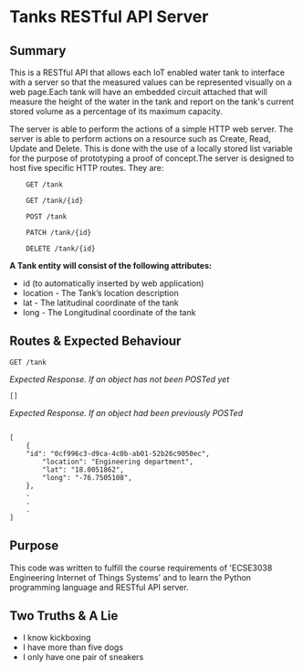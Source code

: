 # Tanks RESTful API Server

## Summary

This is a RESTful API that allows each IoT enabled water tank to interface with a server so that the measured values
can be represented visually on a web page.Each tank will have an embedded circuit attached that will measure the 
height of the water in the tank and report on the tank's current stored volume as a percentage of its maximum 
capacity.

The server is able to perform the actions of a simple HTTP web server. The server is able to perform actions on a 
resource such as Create, Read, Update and Delete. This is done with the use of a locally stored list variable for 
the purpose of prototyping a proof of concept.The server is designed to host five specific HTTP routes. They are:

```RESTful API
    GET /tank

    GET /tank/{id}

    POST /tank

    PATCH /tank/{id}

    DELETE /tank/{id}
```
**A Tank entity will consist of the following attributes:**

- id (to automatically inserted by web application)
- location - The Tank’s location description
- lat - The latitudinal coordinate of the tank
- long - The Longitudinal coordinate of the tank

## Routes & Expected Behaviour

`GET /tank`


*Expected Response. If an object has not been POSTed yet*

```
[]
```

*Expected Response.  If an object had been previously POSTed*

```

[
    {
	"id": "0cf996c3-d9ca-4c0b-ab01-52b26c9050ec",
        "location": "Engineering department",
        "lat": "18.0051862",
        "long": "-76.7505108",
    },
    .
    .
    .
]

```



## Purpose

This code was written to fulfill the course requirements of 'ECSE3038 Engineering Internet of Things Systems' and to
learn the Python programming language and RESTful API server.

## Two Truths & A Lie

- I know kickboxing 
- I have more than five dogs
- I only have one pair of sneakers
